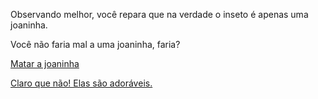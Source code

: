 Observando melhor, você repara que na verdade o inseto é apenas uma joaninha.

Você não faria mal a uma joaninha, faria?

[Matar a joaninha](joaninha/matar.md)

[Claro que não! Elas são adoráveis.](joaninha/liberar.md)
